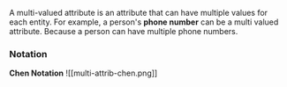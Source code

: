 A multi-valued attribute is an attribute that can have multiple values for each entity. 
For example, a person's **phone number** can be a multi valued attribute. Because a person can have multiple phone numbers.

### Notation
**Chen Notation**
![[multi-attrib-chen.png]]